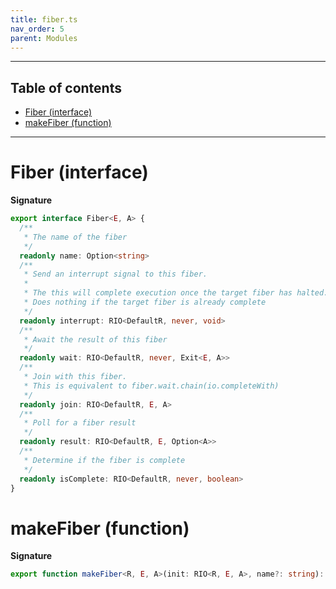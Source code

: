 ```yaml
---
title: fiber.ts
nav_order: 5
parent: Modules
---
```


---

<h2 class="text-delta">Table of contents</h2>

- [Fiber (interface)](#fiber-interface)
- [makeFiber (function)](#makefiber-function)

---

# Fiber (interface)

**Signature**

```ts
export interface Fiber<E, A> {
  /**
   * The name of the fiber
   */
  readonly name: Option<string>
  /**
   * Send an interrupt signal to this fiber.
   *
   * The this will complete execution once the target fiber has halted.
   * Does nothing if the target fiber is already complete
   */
  readonly interrupt: RIO<DefaultR, never, void>
  /**
   * Await the result of this fiber
   */
  readonly wait: RIO<DefaultR, never, Exit<E, A>>
  /**
   * Join with this fiber.
   * This is equivalent to fiber.wait.chain(io.completeWith)
   */
  readonly join: RIO<DefaultR, E, A>
  /**
   * Poll for a fiber result
   */
  readonly result: RIO<DefaultR, E, Option<A>>
  /**
   * Determine if the fiber is complete
   */
  readonly isComplete: RIO<DefaultR, never, boolean>
}
```

# makeFiber (function)

**Signature**

```ts
export function makeFiber<R, E, A>(init: RIO<R, E, A>, name?: string): RIO<R, never, Fiber<E, A>> { ... }
```
